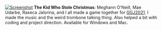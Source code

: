 [![Screenshot](/img/work/proj-6/thumb.jpg)](https://firkraags.itch.io/the-kid-who-stole-christmas)
**The Kid Who Stole Christmas**: Meghann O'Neill, Mae Udarbe, Raseca Jalorina, and I all made a game together for [GGJ2021](https://globalgamejam.org). I made the music and the weird trombone talking thing. Also helped a bit with coding and project direction. Available for Windows and Mac. 